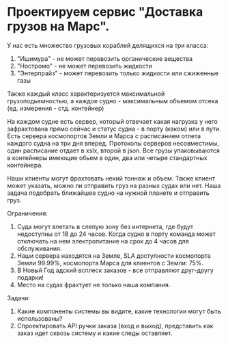 # Проектируем сервис "Доставка грузов на Марс".
У нас есть множество грузовых кораблей делящихся на три класса:
1. "Ишимура" - не может перевозить органические вещества
2. "Ностромо" - не может перевозить жидкости
3. "Энтерпрайз" - может перевозить только жидкости или сжиженные газы

Также каждый класс характеризуется максимальной грузоподьемностью, а каждое судно - максимальным объемом отсека (ед. измерения - стд. контейнер)

На каждом судне есть сервер, который отвечает какая нагрузка у него зафрахтована прямо сейчас и статус судна - в порту (каком) или в пути.
Есть сервера космопортов Земли и Марса с расписанием отлета каждого судна на три дня вперед. Протоколы серверов несовместимы, один расписание отдает в xslx, второй в json.
Все грузы упаковываются в контейнеры имеющие обьем в один, два или четыре стандартных контейнера.

Наши клиенты могут фрахтовать некий тоннаж и объем. Также клиент может указать, можно ли отправить груз на разных судах или нет.
Наша задача подобрать ближайшее судно на нужной планете и отправить груз.

Ограничения:
1. Суда могут влетать в слепую зону без интернета, где будут недоступны от 18 до 24 часов. Когда судно в порту команда может отключать на нем электропитание на срок до 4 часов для обслуживания.
2. Наши сервера находятся на Земле, SLA доступности космопорта Земли 99.99%, космопорта Марса для клиентов с Земли: 75%. 
3. В Новый Год адский всплеск заказов - все отправляют друг-другу подарки!
4. Место на судах фрахтует не только наша компания.

Задачи: 
1. Какие компоненты системы вы видите, какие технологии могут быть использованы?
2. Спроектировать API ручки заказа (вход и выход), представить как заказ идет сквозь систему и какие следы оставляет.

